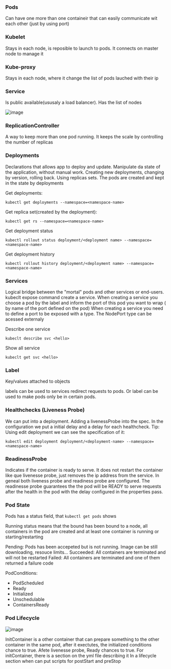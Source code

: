 ### Pods

Can have one more than one containeir that can easily communicate wit each other (just by using port)

### Kubelet

Stays in each node, is reposible to launch to pods. It connects on master node to manage it

### Kube-proxy

Stays in each node, where it change the list of pods lauched with their ip

### Service

Is public available(ususaly a load balancer). Has the list of nodes



![image](https://user-images.githubusercontent.com/20507162/124044019-c6700b00-d9e2-11eb-9096-bddc3d5edcc7.png)



### ReplicationController

A way to keep more than one pod running. It keeps the scale by controlling the number of replicas

### Deployments

Declarations that allows app to deploy and update. 
Manipulate da state of the application, without manual work. Creating new deployments, changing by version, rolling back.
Using replicas sets.
The pods are created and kept in the state by deployments

Get deployments:
```
kubectl get deployments --namespace=<namespace-name>
```

Get replica set(created by the deployment):
```
kubectl get rs --namespace=<namespace-name>
```
Get deployment status
```
kubectl rollout status deployment/<deployment name> --namespace=<namespace-name>
```

Get deployment history
```
kubectl rollout history deployment/<deployment name> --namespace=<namespace-name>
```

### Services

Logical bridge between the "mortal" pods and other services or end-users.
kubeclt expose command create a service.
When creating a service you choose a pod by the label and inform the port of this pod you want to wrap ( by name of the port defined on the pod)
When creating a service you need to define a port to be exposed with a type. The NodePort type can be acessed externaly 


 Describe one service
 ```
 kubeclt describe svc <hello>
 ```
 Show all service
 ```
 kubeclt get svc <hello>
 ```
 
 ### Label
 
 Key/values attached to objects 
 
 labels can be used to services redirect requests to pods. Or label can be used to make pods only be in certain pods.
 
 ### Healthchecks (Liveness Probe)
 
 We can put into a deployment. Adding a livenessProbe into the spec. In the configuration we put a initial delay and a delay for each healthcheck. 
 Tip: Using edit deployment we can see the specification of it:
 
 ```
 kubectl edit deployment deployment/<deployment-name> --namespace=<namespace-name>
 ```
 
 ### ReadinessProbe
 
 Indicates if the container is ready to serve. It does not restart the container like que livenesse probe, just removes the ip address from the service.
 In geneal both liveness probe and readiness probe are configured.
 The readinesse probe guarantees the the pod will be READY to serve requests after the health in the pod with the delay configured in the properties pass.
 
 ### Pod State
 
Pods has a status field, that `kubectl get pods` shows 
  
Running status means that the bound has been bound to a node, all containers in the pod are created  and at least one container is running or starting/restarting

Pending: Pods has been accepeted but is not running. Image can be still downloading, resouce limits...
Succeeded: All containers are terminated and will not be restarted
Failed: All containers are terminated and one of them returned a failure code

PodConditions:

- PodScheduled
- Ready
- Initialized
- Unschedulable
- ContainersReady


### Pod Lifecycle


![image](https://user-images.githubusercontent.com/20507162/125522986-00414580-e085-467f-86a8-d17e65d41515.png)


InitContainer is a other container that can prepare something to the other container in the same pod, after it exectutes, the initialized conditions chance to true. Afete livenesse probe, Ready chances to true. 
For initContainer, there is a section on the yml file describing it
In a lifecycle section when can put scripts for postStart and preStop 



